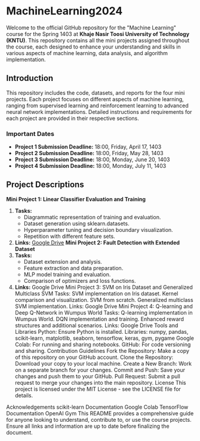 # MachineLearning2024
Welcome to the official GitHub repository for the "Machine Learning" course for the Spring 1403 at **Khaje Nasir Toosi University of Technology (KNTU)**. This repository contains all the mini projects assigned throughout the course, each designed to enhance your understanding and skills in various aspects of machine learning, data analysis, and algorithm implementation.
## Introduction
This repository includes the code, datasets, and reports for the four mini projects. Each project focuses on different aspects of machine learning, ranging from supervised learning and reinforcement learning to advanced neural network implementations. Detailed instructions and requirements for each project are provided in their respective sections.

### Important Dates
- **Project 1 Submission Deadline:** 18:00, Friday, April 17, 1403
- **Project 2 Submission Deadline:** 18:00, Friday, May 28, 1403
- **Project 3 Submission Deadline:** 18:00, Monday, June 20, 1403
- **Project 4 Submission Deadline:** 18:00, Monday, July 11, 1403

## Project Descriptions
**Mini Project 1: Linear Classifier Evaluation and Training**
1. **Tasks:**
      - Diagrammatic representation of training and evaluation.
      - Dataset generation using sklearn.datasets.
      - Hyperparameter tuning and decision boundary visualization.
      - Repetition with different feature sets.
2. **Links:**
        [Google Drive](https://drive.google.com/drive/folders/18Tu0MROok0rAbPP4Y97x_9MljhZn8AEJ)
**Mini Project 2: Fault Detection with Extended Dataset**
1. **Tasks:**
      - Dataset extension and analysis.
      - Feature extraction and data preparation.
      - MLP model training and evaluation.
      - Comparison of optimizers and loss functions.
2. **Links:**
Google Drive
Mini Project 3: SVM on Iris Dataset and Generalized Multiclass SVM
Tasks:
SVM implementation on Iris dataset.
Kernel comparison and visualization.
SVM from scratch.
Generalized multiclass SVM implementation.
Links:
Google Drive
Mini Project 4: Q-learning and Deep Q-Network in Wumpus World
Tasks:
Q-learning implementation in Wumpus World.
DQN implementation and training.
Enhanced reward structures and additional scenarios.
Links:
Google Drive
Tools and Libraries
Python: Ensure Python is installed.
Libraries: numpy, pandas, scikit-learn, matplotlib, seaborn, tensorflow, keras, gym, pygame
Google Colab: For running and sharing notebooks.
GitHub: For code versioning and sharing.
Contribution Guidelines
Fork the Repository: Make a copy of this repository on your GitHub account.
Clone the Repository: Download your copy to your local machine.
Create a New Branch: Work on a separate branch for your changes.
Commit and Push: Save your changes and push them to your GitHub.
Pull Request: Submit a pull request to merge your changes into the main repository.
License
This project is licensed under the MIT License - see the LICENSE file for details.

Acknowledgements
scikit-learn Documentation
Google Colab
TensorFlow Documentation
OpenAI Gym
This README provides a comprehensive guide for anyone looking to understand, contribute to, or use the course projects. Ensure all links and information are up to date before finalizing the document.
